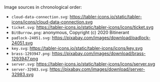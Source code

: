 Image sources in chronological order:

* `cloud-data-connection.svg`: https://tabler-icons.io/static/tabler-icons/icons/cloud-data-connection.svg
* `ticket.svg`: https://tabler-icons.io/static/tabler-icons/icons/ticket.svg
* `BitBurrow.png`: anonymous, Copyright (c) 2020 Bitinerant
* `padlock-24051.svg`: https://pixabay.com/images/download/padlock-24051.svg
* `key.svg`: https://tabler-icons.io/static/tabler-icons/icons/key.svg
* `brass-1293947.png`: https://pixabay.com/images/download/brass-1293947.png
* `server.svg`: https://tabler-icons.io/static/tabler-icons/icons/server.svg
* `server-32983.svg`: https://pixabay.com/images/download/server-32983.svg

